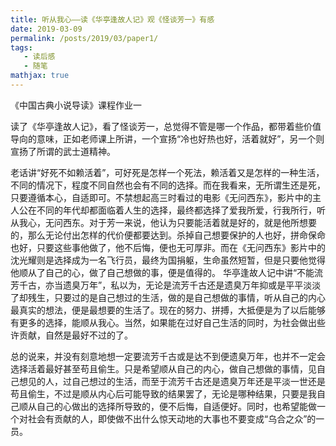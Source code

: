 ```yaml
---
title: 听从我心——读《华亭逢故人记》观《怪谈芳一》有感
date: 2019-03-09
permalink: /posts/2019/03/paper1/
tags:
   - 读后感
   - 随笔
mathjax: true
---
```


《中国古典小说导读》课程作业一

读了《华亭逢故人记》，看了怪谈芳一，总觉得不管是哪一个作品，都带着些价值导向的意味，正如老师课上所讲，一个宣扬“冷也好热也好，活着就好”，另一个则宣扬了所谓的武士道精神。

老话讲“好死不如赖活着”，可好死是怎样一个死法，赖活着又是怎样的一种生活，不同的情况下，程度不同自然也会有不同的选择。而在我看来，无所谓生还是死，只要遵循本心，自适即可。不禁想起高三时看过的电影《无问西东》，影片中的主人公在不同的年代却都面临着人生的选择，最终都选择了爱我所爱，行我所行，听从我心，无问西东。对于芳一来说，他认为只要能活着就是好的，就是他所想要的，那么无论付出怎样的代价便都要达到。杀掉自己想要保护的人也好，拼命保命也好，只要这些事他做了，他不后悔，便也无可厚非。而在《无问西东》影片中的沈光耀则是选择成为一名飞行员，最终为国捐躯，生命虽然短暂，但是只要他觉得他顺从了自己的心，做了自己想做的事，便是值得的。
华亭逢故人记中讲“不能流芳千古，亦当遗臭万年”，私以为，无论是流芳千古还是遗臭万年抑或是平平淡淡了却残生，只要过的是自己想过的生活，做的是自己想做的事情，听从自己的内心最真实的想法，便是最想要的生活了。现在的努力、拼搏，大抵便是为了以后能够有更多的选择，能顺从我心。当然，如果能在过好自己生活的同时，为社会做出些许贡献，自然是最好不过的了。

总的说来，并没有刻意地想一定要流芳千古或是达不到便遗臭万年，也并不一定会选择活着最好甚至苟且偷生。只是希望顺从自己的内心，做自己想做的事情，见自己想见的人，过自己想过的生活，而至于流芳千古还是遗臭万年还是平淡一世还是苟且偷生，不过是顺从内心后可能导致的结果罢了，无论是哪种结果，只要是我自己顺从自己的心做出的选择所导致的，便不后悔，自适便好。同时，也希望能做一个对社会有贡献的人，即使做不出什么惊天动地的大事也不要变成“乌合之众”的一员。
